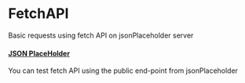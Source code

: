 # FetchAPI

Basic requests using fetch API on jsonPlaceholder server

#### [JSON PlaceHolder](https://jsonplaceholder.typicode.com/)

You can test fetch API using the public end-point from jsonPlaceholder
